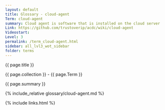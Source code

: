 ```yaml
---
layout: default
title: Glossary - cloud-agent
Term: cloud-agent
summary: Cloud agent is software that is installed on the cloud server instances for  security, monitoring, and analysis
Link: https://github.com/trustoverip/acdc/wiki/cloud-agent
Videostart: 
Level: 3
permalink: /term_cloud-agent.html
sidebar: all_lvl3_wot_sidebar
folder: terms
---
```


{{ page.title }}

{{ page.collection }} - {{ page.Term }}

   {{ page.summary }}

{% include_relative glossary/cloud-agent.md %}

 {% include links.html %} 
